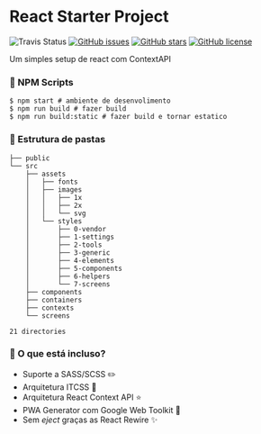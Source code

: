 # React Starter Project

![Travis Status](https://api.travis-ci.org/eduardoborges/react-dudu-starter.svg) [![GitHub issues](https://img.shields.io/github/issues/eduardoborges/react-dudu-starter.svg)](https://github.com/eduardoborges/react-dudu-starter/issues) [![GitHub stars](https://img.shields.io/github/stars/eduardoborges/react-dudu-starter.svg)](https://github.com/eduardoborges/react-dudu-starter/stargazers) [![GitHub license](https://img.shields.io/github/license/eduardoborges/react-dudu-starter.svg)](https://github.com/eduardoborges/react-dudu-starter)

Um simples setup de react com ContextAPI

### :pencil: NPM Scripts

```shell
$ npm start # ambiente de desenvolimento
$ npm run build # fazer build
$ npm run build:static # fazer build e tornar estatico
```

### :triangular_ruler: Estrutura de pastas

```
├── public
└── src
    ├── assets
    │   ├── fonts
    │   ├── images
    │   │   ├── 1x
    │   │   ├── 2x
    │   │   └── svg
    │   └── styles
    │       ├── 0-vendor
    │       ├── 1-settings
    │       ├── 2-tools
    │       ├── 3-generic
    │       ├── 4-elements
    │       ├── 5-components
    │       ├── 6-helpers
    │       └── 7-screens
    ├── components
    ├── containers
    ├── contexts
    └── screens

21 directories
```

### :triangular_ruler: O que está incluso?

- Suporte a SASS/SCSS :pencil2:
- Arquitetura ITCSS :star2:
- Arquitetura React Context API :star:
- PWA Generator com Google Web Toolkit :rocket:
- Sem _eject_ graças as React Rewire :sparkles:

